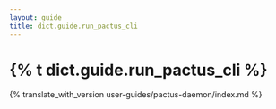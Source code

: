 ```yaml
---
layout: guide
title: dict.guide.run_pactus_cli
---
```


# {% t dict.guide.run_pactus_cli %}

{% translate_with_version user-guides/pactus-daemon/index.md %}
